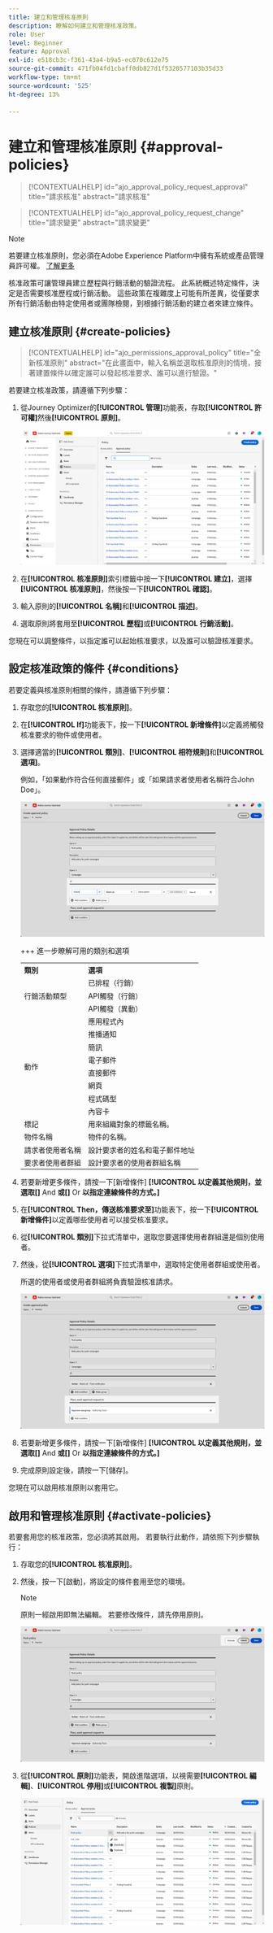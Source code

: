 ```yaml
---
title: 建立和管理核准原則
description: 瞭解如何建立和管理核准政策。
role: User
level: Beginner
feature: Approval
exl-id: e518cb3c-f361-43a4-b9a5-ec070c612e75
source-git-commit: 471fb04fd1cbaff0db827d1f5320577103b35d33
workflow-type: tm+mt
source-wordcount: '525'
ht-degree: 13%

---
```


# 建立和管理核准原則 {#approval-policies}


>[!CONTEXTUALHELP]
>id="ajo_approval_policy_request_approval"
>title="請求核准"
>abstract="請求核准"

>[!CONTEXTUALHELP]
>id="ajo_approval_policy_request_change"
>title="請求變更"
>abstract="請求變更"


>[!NOTE]
>
>若要建立核准原則，您必須在Adobe Experience Platform中擁有系統或產品管理員許可權。 [了解更多](https://experienceleague.adobe.com/en/docs/experience-platform/access-control/home)

核准政策可讓管理員建立歷程與行銷活動的驗證流程。 此系統概述特定條件，決定是否需要核准歷程或行銷活動。 這些政策在複雜度上可能有所差異，從僅要求所有行銷活動由特定使用者或團隊檢閱，到根據行銷活動的建立者來建立條件。

## 建立核准原則 {#create-policies}

>[!CONTEXTUALHELP]
>id="ajo_permissions_approval_policy"
>title="全新核准原則"
>abstract="在此畫面中，輸入名稱並選取核准原則的情境，接著建置條件以確定誰可以發起核准要求、誰可以進行驗證。"

若要建立核准政策，請遵循下列步驟：

1. 從Journey Optimizer的&#x200B;**[!UICONTROL 管理]**&#x200B;功能表，存取&#x200B;**[!UICONTROL 許可權]**&#x200B;然後&#x200B;**[!UICONTROL 原則]**。

   ![](assets/policy_create_1.png)

1. 在&#x200B;**[!UICONTROL 核准原則]**&#x200B;索引標籤中按一下&#x200B;**[!UICONTROL 建立]**，選擇&#x200B;**[!UICONTROL 核准原則]**，然後按一下&#x200B;**[!UICONTROL 確認]**。

1. 輸入原則的&#x200B;**[!UICONTROL 名稱]**&#x200B;和&#x200B;**[!UICONTROL 描述]**。

1. 選取原則將套用至&#x200B;**[!UICONTROL 歷程]**&#x200B;或&#x200B;**[!UICONTROL 行銷活動]**。

<!--
1. Enable the **[!UICONTROL Block self-approval]** to prevent Journey/Campaign creators from approving their own objects.

    ![](assets/policy_create_2.png)
-->

您現在可以調整條件，以指定誰可以起始核准要求，以及誰可以驗證核准要求。

## 設定核准政策的條件 {#conditions}

若要定義與核准原則相關的條件，請遵循下列步驟：

1. 存取您的&#x200B;**[!UICONTROL 核准原則]**。

1. 在&#x200B;**[!UICONTROL If]**&#x200B;功能表下，按一下&#x200B;**[!UICONTROL 新增條件]**&#x200B;以定義將觸發核准要求的物件或使用者。

1. 選擇適當的&#x200B;**[!UICONTROL 類別]**、**[!UICONTROL 相符規則]**&#x200B;和&#x200B;**[!UICONTROL 選項]**。

   例如，「如果動作符合任何直接郵件」或「如果請求者使用者名稱符合John Doe」。

   ![](assets/policy_condition_1.png)

   +++ 進一步瞭解可用的類別和選項
   <table>
    <tr>
      <th>類別</th>
      <th>選項</th>
    </tr>
    <tr>
      <td rowspan="3">行銷活動類型</td>
      <td>已排程（行銷）</td>
    </tr>
    <tr>
    <td>API觸發（行銷）</td>
    </tr>
    <tr>
    <td>API觸發（異動）</td>
    </tr>
    <tr>
    <td rowspan="8">動作</td>
    <td>應用程式內</td>
    </tr>
    <tr>
    <td>推播通知</td>
   </tr>
    <tr>
    <td>簡訊</td>
    </tr>
    <tr>
    <td>電子郵件</td>
    </tr>
    <tr>
    <td>直接郵件</td>
    </tr>
    <tr>
    <td>網頁</td>
    </tr>
    <tr>
    <td>程式碼型</td>
    </tr>
    <tr>
    <td>內容卡</td>
    </tr>
    <tr>
    <td>標記</td>
    <td>用來組織對象的標籤名稱。 </td>
    </tr>
    <tr>
    <td>物件名稱</td>
    <td>物件的名稱。</td>
    </tr>
    <tr>
    <td>請求者使用者名稱</td>
    <td>設計要求者的姓名和電子郵件地址</td>
    </tr>
    <tr>
    <td>要求者使用者群組</td>
    <td>設計要求者的使用者群組名稱</td>
    </tr>
    </table>


1. 若要新增更多條件，請按一下[新增條件] **[!UICONTROL 以定義其他規則，並選取[]** And **或[]** Or **以指定連線條件的方式。]**

1. 在&#x200B;**[!UICONTROL Then，傳送核准要求至]**&#x200B;功能表下，按一下&#x200B;**[!UICONTROL 新增條件]**&#x200B;以定義哪些使用者可以接受核准要求。

1. 從&#x200B;**[!UICONTROL 類別]**&#x200B;下拉式清單中，選取您要選擇使用者群組還是個別使用者。

1. 然後，從&#x200B;**[!UICONTROL 選項]**&#x200B;下拉式清單中，選取特定使用者群組或使用者。

   所選的使用者或使用者群組將負責驗證核准請求。

   ![](assets/policy_condition_2.png)

1. 若要新增更多條件，請按一下[新增條件] **[!UICONTROL 以定義其他規則，並選取[]** And **或[]** Or **以指定連線條件的方式。]**

1. 完成原則設定後，請按一下[儲存]。**&#x200B;**

您現在可以啟用核准原則以套用它。

## 啟用和管理核准原則 {#activate-policies}

若要套用您的核准政策，您必須將其啟用。 若要執行此動作，請依照下列步驟執行：

1. 存取您的&#x200B;**[!UICONTROL 核准原則]**。

1. 然後，按一下[啟動]&#x200B;**&#x200B;**，將設定的條件套用至您的環境。

   >[!NOTE]
   >
   >原則一經啟用即無法編輯。 若要修改條件，請先停用原則。

   ![](assets/policy_activate_1.png)

1. 從&#x200B;**[!UICONTROL 原則]**&#x200B;功能表，開啟進階選項，以視需要&#x200B;**[!UICONTROL 編輯]**、**[!UICONTROL 停用]**&#x200B;或&#x200B;**[!UICONTROL 複製]**&#x200B;原則。

   ![](assets/policy_activate_2.png)
